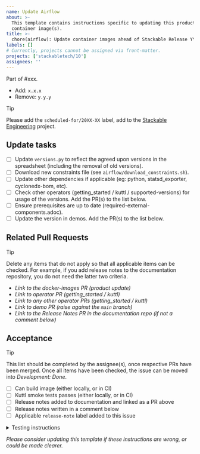 ```yaml
---
name: Update Airflow
about: >-
  This template contains instructions specific to updating this product and/or
  container image(s).
title: >-
  chore(airflow): Update container images ahead of Stackable Release YY.M.X
labels: []
# Currently, projects cannot be assigned via front-matter.
projects: ['stackabletech/10']
assignees: ''
---
```


Part of #xxx.

<!--
This gives hints to the person doing the work.
Add/Change/Remove anything that isn't applicable anymore
-->
- Add: `x.x.x`
- Remove: `y.y.y`

> [!TIP]
> Please add the `scheduled-for/20XX-XX` label, add to the [Stackable Engineering][1] project.
>
> [1]: https://github.com/orgs/stackabletech/projects/10

## Update tasks

- [ ] Update `versions.py` to reflect the agreed upon versions in the spreadsheet (including the removal of old versions).
- [ ] Download new constraints file (see `airflow/download_constraints.sh`).
- [ ] Update other dependencies if applicable (eg: python, statsd_exporter, cyclonedx-bom, etc).
- [ ] Check other operators (getting_started / kuttl / supported-versions) for usage of the versions. Add the PR(s) to the list below.
- [ ] Ensure prerequisites are up to date (required-external-components.adoc).
- [ ] Update the version in demos. Add the PR(s) to the list below.

## Related Pull Requests

> [!TIP]
> Delete any items that do not apply so that all applicable items can be checked.
> For example, if you add release notes to the documentation repository, you do not need the latter two criteria.

- _Link to the docker-images PR (product update)_
- _Link to operator PR (getting_started / kuttl)_
- _Link to any other operator PRs (getting_started / kuttl)_
- _Link to demo PR (raise against the `main` branch)_
- _Link to the Release Notes PR in the documentation repo (if not a comment below)_

## Acceptance

> [!TIP]
> This list should be completed by the assignee(s), once respective PRs have been merged. Once all items have been
> checked, the issue can be moved into _Development: Done_.

- [ ] Can build image (either locally, or in CI)
- [ ] Kuttl smoke tests passes (either locally, or in CI)
- [ ] Release notes added to documentation and linked as a PR above
- [ ] Release notes written in a comment below
- [ ] Applicable `release-note` label added to this issue

<details>
<summary>Testing instructions</summary>

```shell
# See the latest version at https://pypi.org/project/image-tools-stackabletech/
pip install image-tools-stackabletech==0.0.16

bake --product airflow=x.y.z # where x.y.z is the new version added in this PR

kind load docker-image oci.stackable.tech/sdp/airflow:x.y.z-stackable0.0.0-dev

# Change directory into the airflow-operator repository and update the
# product version in tests/test-definition.yaml
./scripts/run-tests --test-suite smoke-latest # or similar
```

</details>

_Please consider updating this template if these instructions are wrong, or
could be made clearer._
